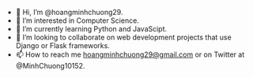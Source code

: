 - 👋 Hi, I’m @hoangminhchuong29.
- 👀 I’m interested in Computer Science.
- 🌱 I’m currently learning Python and JavaScipt.
- 💞️ I’m looking to collaborate on web development projects that use Django or Flask frameworks.
- 📫 How to reach me hoangminhchuong29@gmail.com or on Twitter at @MinhChuong10152.

<!---
hoangminhchuong29/hoangminhchuong29 is a ✨ special ✨ repository because its `README.md` (this file) appears on your GitHub profile.
You can click the Preview link to take a look at your changes.
--->
